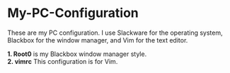 # My-PC-Configuration
<p>These are my PC configuration. I use Slackware for the operating system, Blackbox for the window manager, and Vim for the text editor.</p>

<p><b>1. Root0</b> is my Blackbox window manager style.
<br /><b>2. vimrc</b> This configuration is for Vim.</p>
